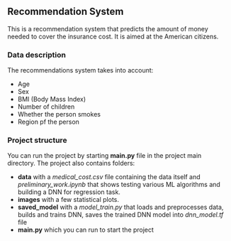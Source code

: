 ## Recommendation System

This is a recommendation system that predicts the amount of money needed to cover the insurance cost. It is aimed at the American citizens.


### Data description
The recommendations system takes into account:
- Age
- Sex
- BMI (Body Mass Index)
- Number of children
- Whether the person smokes
- Region pf the person


### Project structure
You can run the project by starting __main.py__ file in the project main directory. The project also contains folders:
- __data__ with a _medical_cost.csv_ file containing the data itself and _preliminary_work.ipynb_ that shows testing various ML algorithms and building a DNN for regression task.
- __images__ with a few statistical plots.
- __saved_model__ with a _model_train.py_ that loads and preprocesses data, builds and trains DNN, saves the trained DNN model into _dnn_model.tf_ file
- __main.py__ which you can run to start the project